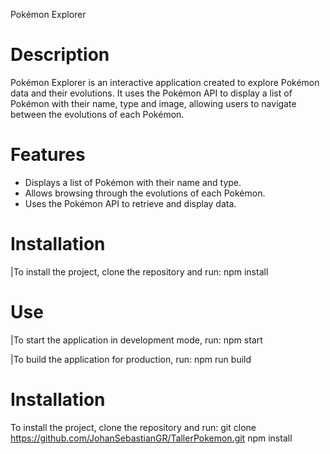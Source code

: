Pokémon Explorer

# Description
Pokémon Explorer is an interactive application created to explore Pokémon data and their evolutions. It uses the Pokémon API to display a list of Pokémon with their name, type and image, allowing users to navigate between the evolutions of each Pokémon.

# Features
- Displays a list of Pokémon with their name and type.
- Allows browsing through the evolutions of each Pokémon.
- Uses the Pokémon API to retrieve and display data.

# Installation
|To install the project, clone the repository and run:
npm install

# Use
|To start the application in development mode, run:
npm start

|To build the application for production, run:
npm run build

# Installation
To install the project, clone the repository and run:
git clone https://github.com/JohanSebastianGR/TallerPokemon.git
npm install 